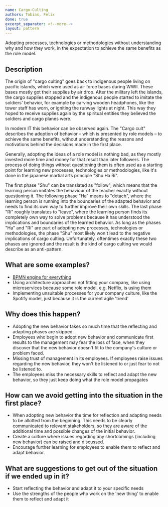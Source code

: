 ```yaml
---
name: Cargo-Culting
authors: Tobias, Felix
done: true
excerpt_separator: <!--more-->
layout: pattern
---
```

Adopting processes, technologies or methodologies without understanding why and how they work, in the expectation to achieve the same benefits as the role model.
<!--more-->

## Description
The origin of "cargo culting" goes back to indigenous people living on pacific islands, which were used as air force bases during WWII. These bases mostly got their supplies by air drop. After the military left the islands, the cargo supplies stopped and the indigenous people started to imitate the soldiers' behavior, for example by carving wooden headphones, like the tower staff has worn, or igniting the runway lights at night. This way they hoped to receive supplies again by the spiritual entities they believed the soldiers and cargo planes were.

In modern IT this behavior can be observed again. The "Cargo cult" describes the adoption of behavior – which is presented by role models – to achieve the same benefits, without understanding the reasons and motivations behind the decisions made in the first place.

Generally, adopting the ideas of a role model is nothing bad, as they mostly invested more time and money for that result than later followers. The process of doing things without questioning them is often used as a starting point for learning new processes, technologies or methodologies, like it's done in the japanese martial arts principle "Shu Ha Ri".

The first phase "Shu" can be translated as "follow", which means that the learning person imitates the behaviour of the teacher exactly without questioning it. The following phase "Ha" means to "detach", where the learning person is running into the boundaries of the adapted behavior and needs to find its own way to further improve their own skills.
The last phase "Ri" roughly translates to "leave", where the learning person finds its completely own way to solve problems because it has understood the implications and boundaries of the learned behavior. As long as the phases "Ha" and "Ri" are part of adopting new processes, technologies or methodologies, the phase "Shu" most likely won't lead to the negative implications of cargo culting. Unfortunately, oftentimes exactly these two phases are ignored and the result is the kind of cargo culting we would describe as an anti-pattern.

## What are some examples?
- [BPMN engine for everything](../case_studies/using_a_bpmn_engine_for_everything.md)
- Using architecture approaches not fitting your company, like using microservices because some role model, e.g. Netflix, is using them
- Implementing unsuitable processes for your company culture, like the Spotify model, just because it is the current agile 'trend'

## Why does this happen?
- Adopting the new behavior takes so much time that the reflecting and adapting phases are skipped.
- Employees who begin to adopt new behavior and communicate first results to the management may fear the loss of face, when they discover that the new behavior doesn't fit to the company's culture or problem faced.
- Missing trust of management in its employees. If employees raise issues regarding the new behavior, they won't be listened to or just fear to not be listened to.
- The employees miss the necessary skills to reflect and adapt the new behavior, so they just keep doing what the role model propagates

## How can we avoid getting into the situation in the first place?
- When adopting new behavior the time for reflection and adapting needs to be allotted from the beginning. This needs to be clearly communicated to relevant stakeholders, so they are aware of the additional time and possible changes of the initial behavior.
- Create a culture where issues regarding any shortcomings (including new behavior) can be raised and discussed.
- Encourage further learning for employees to enable them to reflect and adapt behavior.

## What are suggestions to get out of the situation if we ended up in it?
- Start reflecting the behavior and adapt it to your specific needs
- Use the strengths of the people who work on the 'new thing' to enable them to reflect and adapt it
